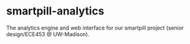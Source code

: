 smartpill-analytics
===================

The analytics engine and web interface for our smartpill project (senior design/ECE453 @ UW-Madison).
